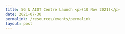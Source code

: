 ```yaml
---
title: 5G & AIOT Centre Launch <p>(10 Nov 2021)</p>
date: 2021-07-30
permalink: /resources/events/permalink
layout: post
---
```


